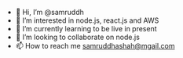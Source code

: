 - 👋 Hi, I’m @samruddh
- 👀 I’m interested in node.js, react.js and AWS
- 🌱 I’m currently learning to be live in present
- 💞️ I’m looking to collaborate on node.js
- 📫 How to reach me samruddhashah@mgail.com

<!---
samruddh/samruddh is a ✨ special ✨ repository because its `README.md` (this file) appears on your GitHub profile.
You can click the Preview link to take a look at your changes.
--->
